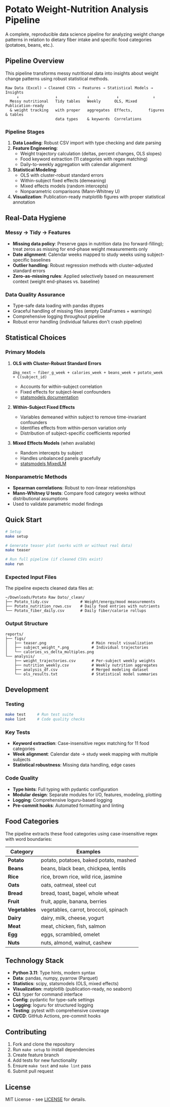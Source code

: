 # Potato Weight-Nutrition Analysis Pipeline

A complete, reproducible data science pipeline for analyzing weight change patterns in relation to dietary fiber intake and specific food categories (potatoes, beans, etc.).



## Pipeline Overview

This pipeline transforms messy nutritional data into insights about weight change patterns using robust statistical methods.

```
Raw Data (Excel) → Cleaned CSVs → Features → Statistical Models → Insights
     ↓                ↓             ↓            ↓               ↓
  Messy nutritional   Tidy tables   Weekly      OLS, Mixed     Publication-ready
  & weight tracking   with proper   aggregates  Effects,       figures & tables
                      data types    & keywords  Correlations
```

### Pipeline Stages

1. **Data Loading**: Robust CSV import with type checking and date parsing
2. **Feature Engineering**: 
   - Weight trajectory calculation (deltas, percent changes, OLS slopes)
   - Food keyword extraction (11 categories with regex matching)
   - Daily-to-weekly aggregation with calendar alignment
3. **Statistical Modeling**:
   - OLS with cluster-robust standard errors
   - Within-subject fixed effects (demeaning)
   - Mixed effects models (random intercepts)
   - Nonparametric comparisons (Mann-Whitney U)
4. **Visualization**: Publication-ready matplotlib figures with proper statistical annotation

## Real-Data Hygiene

### Messy → Tidy → Features

- **Missing data policy**: Preserve gaps in nutrition data (no forward-filling); treat zeros as missing for end-phase weight measurements only
- **Date alignment**: Calendar weeks mapped to study weeks using subject-specific baselines
- **Outlier handling**: Robust regression methods with cluster-adjusted standard errors
- **Zero-as-missing rules**: Applied selectively based on measurement context (weight end-phases vs. baseline)

### Data Quality Assurance

- Type-safe data loading with pandas dtypes
- Graceful handling of missing files (empty DataFrames + warnings)
- Comprehensive logging throughout pipeline
- Robust error handling (individual failures don't crash pipeline)

## Statistical Choices

### Primary Models

1. **OLS with Cluster-Robust Standard Errors**
   ```
   Δkg_next ~ fiber_g_week + calories_week + beans_week + potato_week + C(subject_id)
   ```
   - Accounts for within-subject correlation
   - Fixed effects for subject-level confounders
   - [statsmodels documentation](https://www.statsmodels.org/stable/regression.html)

2. **Within-Subject Fixed Effects** 
   - Variables demeaned within subject to remove time-invariant confounders
   - Identifies effects from within-person variation only
   - Distribution of subject-specific coefficients reported

3. **Mixed Effects Models** (when available)
   - Random intercepts by subject
   - Handles unbalanced panels gracefully
   - [statsmodels MixedLM](https://www.statsmodels.org/stable/mixed_linear.html)

### Nonparametric Methods

- **Spearman correlations**: Robust to non-linear relationships
- **Mann-Whitney U tests**: Compare food category weeks without distributional assumptions
- Used to validate parametric model findings

## Quick Start

```bash
# Setup
make setup

# Generate teaser plot (works with or without real data)
make teaser

# Run full pipeline (if cleaned CSVs exist)
make run
```

### Expected Input Files

The pipeline expects cleaned data files at:
```
~/Downloads/Potato Raw Dato/_clean/
├── Potato_tidy.csv              # Weight/energy/mood measurements
├── Potato_nutrition_rows.csv    # Daily food entries with nutrients
└── Potato_fiber_daily.csv       # Daily fiber/calorie rollups
```

### Output Structure

```
reports/
├── figs/
│   ├── teaser.png                    # Main result visualization
│   ├── subject_weight_*.png          # Individual trajectories
│   └── calories_vs_delta_multiples.png
└── analysis/
    ├── weight_trajectories.csv       # Per-subject weekly weights
    ├── nutrition_weekly.csv          # Weekly nutrition aggregates
    ├── analysis_df.csv               # Merged modeling dataset
    └── ols_results.txt               # Statistical model summaries
```

## Development

### Testing
```bash
make test     # Run test suite
make lint     # Code quality checks
```

### Key Tests
- **Keyword extraction**: Case-insensitive regex matching for 11 food categories
- **Week alignment**: Calendar date → study week mapping with multiple subjects
- **Statistical robustness**: Missing data handling, edge cases

### Code Quality
- **Type hints**: Full typing with pydantic configuration
- **Modular design**: Separate modules for I/O, features, modeling, plotting
- **Logging**: Comprehensive loguru-based logging
- **Pre-commit hooks**: Automated formatting and linting

## Food Categories

The pipeline extracts these food categories using case-insensitive regex with word boundaries:

| Category | Examples |
|----------|----------|
| **Potato** | potato, potatoes, baked potato, mashed |
| **Beans** | beans, black bean, chickpea, lentils |
| **Rice** | rice, brown rice, wild rice, jasmine |
| **Oats** | oats, oatmeal, steel cut |
| **Bread** | bread, toast, bagel, whole wheat |
| **Fruit** | fruit, apple, banana, berries |
| **Vegetables** | vegetables, carrot, broccoli, spinach |
| **Dairy** | dairy, milk, cheese, yogurt |
| **Meat** | meat, chicken, fish, salmon |
| **Egg** | eggs, scrambled, omelet |
| **Nuts** | nuts, almond, walnut, cashew |

## Technology Stack

- **Python 3.11**: Type hints, modern syntax
- **Data**: pandas, numpy, pyarrow (Parquet)
- **Statistics**: scipy, statsmodels (OLS, mixed effects)
- **Visualization**: matplotlib (publication-ready, no seaborn)
- **CLI**: typer for command interface
- **Config**: pydantic for type-safe settings
- **Logging**: loguru for structured logging
- **Testing**: pytest with comprehensive coverage
- **CI/CD**: GitHub Actions, pre-commit hooks

## Contributing

1. Fork and clone the repository
2. Run `make setup` to install dependencies
3. Create feature branch
4. Add tests for new functionality
5. Ensure `make test` and `make lint` pass
6. Submit pull request

## License

MIT License - see [LICENSE](LICENSE) for details.
